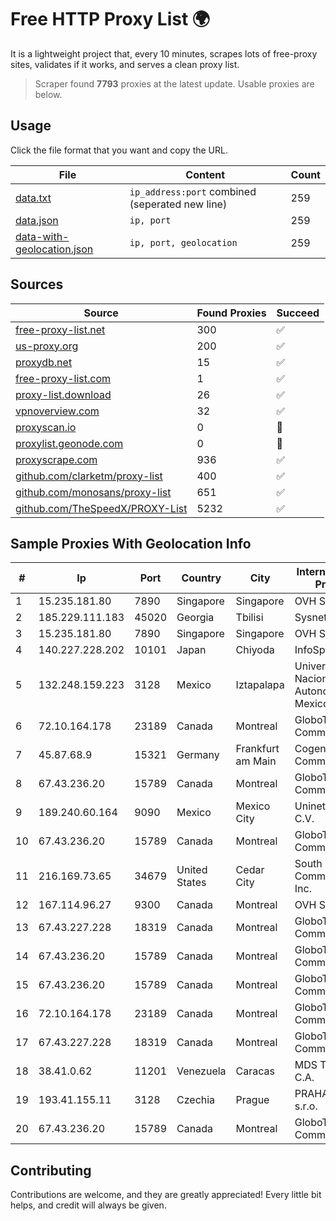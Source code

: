 
# Free HTTP Proxy List 🌍

It is a lightweight project that, every 10 minutes, scrapes lots of free-proxy sites, validates if it works, and serves a clean proxy list.


> Scraper found **7793** proxies at the latest update. Usable proxies are below.

## Usage

Click the file format that you want and copy the URL.


|File|Content|Count|
|----|-------|-----|
|[data.txt](https://raw.githubusercontent.com/themiralay/Proxy-List-World/master/data.txt)|`ip_address:port` combined (seperated new line)|259|
|[data.json](https://raw.githubusercontent.com/themiralay/Proxy-List-World/master/data.json)|`ip, port`|259|
|[data-with-geolocation.json](https://raw.githubusercontent.com/themiralay/Proxy-List-World/master/data-with-geolocation.json)|`ip, port, geolocation`|259|

## Sources

|Source|Found Proxies|Succeed|
|------|-------------|-------|
|[free-proxy-list.net](https://free-proxy-list.net)|300|✅|
|[us-proxy.org](https://www.us-proxy.org)|200|✅|
|[proxydb.net](http://proxydb.net)|15|✅|
|[free-proxy-list.com](https://free-proxy-list.com/?page=&port=&type%5B%5D=http&type%5B%5D=https&up_time=0&search=Search)|1|✅|
|[proxy-list.download](https://www.proxy-list.download/HTTP)|26|✅|
|[vpnoverview.com](https://vpnoverview.com/privacy/anonymous-browsing/free-proxy-servers)|32|✅|
|[proxyscan.io](https://www.proxyscan.io)|0|🚫|
|[proxylist.geonode.com](https://proxylist.geonode.com/api/proxy-list?limit=300&page=1&sort_by=lastChecked&sort_type=desc&protocols=http,https)|0|🚫|
|[proxyscrape.com](https://api.proxyscrape.com/v2/?request=displayproxies&protocol=http&timeout=10000&country=all&ssl=all&anonymity=all)|936|✅|
|[github.com/clarketm/proxy-list](https://raw.githubusercontent.com/clarketm/proxy-list/master/proxy-list-raw.txt)|400|✅|
|[github.com/monosans/proxy-list](https://raw.githubusercontent.com/monosans/proxy-list/main/proxies/http.txt)|651|✅|
|[github.com/TheSpeedX/PROXY-List](https://raw.githubusercontent.com/TheSpeedX/PROXY-List/master/http.txt)|5232|✅|


## Sample Proxies With Geolocation Info

|#|Ip|Port|Country|City|Internet Service Provider|
|-|--|----|-------|----|-------------------------|
|1|15.235.181.80|7890|Singapore|Singapore|OVH SAS|
|2|185.229.111.183|45020|Georgia|Tbilisi|Sysnet LLC|
|3|15.235.181.80|7890|Singapore|Singapore|OVH SAS|
|4|140.227.228.202|10101|Japan|Chiyoda|InfoSphere|
|5|132.248.159.223|3128|Mexico|Iztapalapa|Universidad Nacional Autonoma de Mexico|
|6|72.10.164.178|23189|Canada|Montreal|GloboTech Communications|
|7|45.87.68.9|15321|Germany|Frankfurt am Main|Cogent Communications|
|8|67.43.236.20|15789|Canada|Montreal|GloboTech Communications|
|9|189.240.60.164|9090|Mexico|Mexico City|Uninet S.A. de C.V.|
|10|67.43.236.20|15789|Canada|Montreal|GloboTech Communications|
|11|216.169.73.65|34679|United States|Cedar City|South Central Communications, Inc.|
|12|167.114.96.27|9300|Canada|Montreal|OVH SAS|
|13|67.43.227.228|18319|Canada|Montreal|GloboTech Communications|
|14|67.43.236.20|15789|Canada|Montreal|GloboTech Communications|
|15|67.43.236.20|15789|Canada|Montreal|GloboTech Communications|
|16|72.10.164.178|23189|Canada|Montreal|GloboTech Communications|
|17|67.43.227.228|18319|Canada|Montreal|GloboTech Communications|
|18|38.41.0.62|11201|Venezuela|Caracas|MDS TELECOM C.A.|
|19|193.41.155.11|3128|Czechia|Prague|PRAHA12.com s.r.o.|
|20|67.43.236.20|15789|Canada|Montreal|GloboTech Communications|



## Contributing

Contributions are welcome, and they are greatly appreciated! Every
little bit helps, and credit will always be given.

